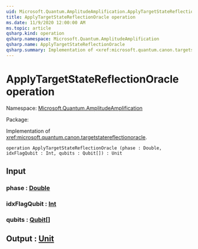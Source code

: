 ```yaml
---
uid: Microsoft.Quantum.AmplitudeAmplification.ApplyTargetStateReflectionOracle
title: ApplyTargetStateReflectionOracle operation
ms.date: 11/9/2020 12:00:00 AM
ms.topic: article
qsharp.kind: operation
qsharp.namespace: Microsoft.Quantum.AmplitudeAmplification
qsharp.name: ApplyTargetStateReflectionOracle
qsharp.summary: Implementation of <xref:microsoft.quantum.canon.targetstatereflectionoracle>.
---
```


# ApplyTargetStateReflectionOracle operation

Namespace: [Microsoft.Quantum.AmplitudeAmplification](xref:Microsoft.Quantum.AmplitudeAmplification)

Package: [](https://nuget.org/packages/)


Implementation of <xref:microsoft.quantum.canon.targetstatereflectionoracle>.

```qsharp
operation ApplyTargetStateReflectionOracle (phase : Double, idxFlagQubit : Int, qubits : Qubit[]) : Unit
```


## Input

### phase : [Double](xref:microsoft.quantum.lang-ref.double)




### idxFlagQubit : [Int](xref:microsoft.quantum.lang-ref.int)




### qubits : [Qubit](xref:microsoft.quantum.lang-ref.qubit)[]





## Output : [Unit](xref:microsoft.quantum.lang-ref.unit)

